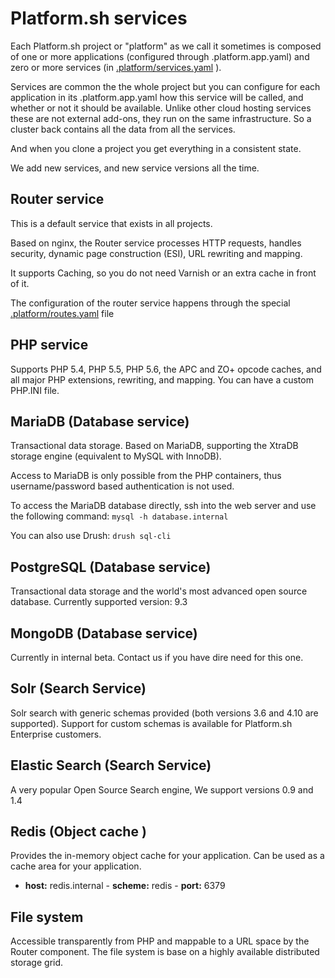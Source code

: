 # Platform.sh services 

Each Platform.sh project or "platform" as we call it sometimes is composed of 
one or more applications (configured through .platform.app.yaml) and zero or 
more services (in [.platform/services.yaml](../../user_guide/reference/services-yaml.html) ).

Services are common the the whole project but you can configure for each
application in its .platform.app.yaml how this service will be called, and
whether or not it should be available. Unlike other cloud hosting services
these are not external add-ons, they run on the same infrastructure. So a
cluster back contains all the data from all the services. 

And when you clone a project you get everything in a consistent state.

We add new services, and new service versions all the time.

## Router service

This is a default service that exists in all projects.

Based on nginx, the Router service processes HTTP requests, handles security,
dynamic page construction (ESI), URL rewriting and mapping. 

It supports Caching, so you do not need Varnish or an extra cache in front of it.

The configuration of the router service happens through the special [.platform/routes.yaml](../../user_guide/reference/routes-yaml.html) file

## PHP service

Supports PHP 5.4, PHP 5.5, PHP 5.6, the APC and ZO+ opcode caches, and all
major PHP extensions, rewriting, and mapping. You can have a custom PHP.INI
file.

## MariaDB (Database service)

Transactional data storage. Based on MariaDB, supporting the XtraDB storage
engine (equivalent to MySQL with InnoDB).

Access to MariaDB is only possible from the PHP containers, thus
username/password based authentication is not used.

To access the MariaDB database directly, ssh into the web server and use the
following command: `mysql -h database.internal`

You can also use Drush: `drush sql-cli`

## PostgreSQL (Database service)

Transactional data storage  and the world's most advanced open source database. 
Currently supported version: 9.3

## MongoDB (Database service)
Currently in internal beta. Contact us if you have dire need for this one.

## Solr (Search Service)

Solr search with generic schemas provided (both versions 3.6 and 4.10 are supported).
Support for custom schemas is available for Platform.sh Enterprise customers.

## Elastic Search (Search Service)

A very popular Open Source Search engine, We support versions 0.9 and 1.4

## Redis (Object cache )

Provides the in-memory object cache for your application. Can be used as a
cache area for your application.

- **host:** redis.internal - **scheme:** redis - **port:** 6379

## File system

Accessible transparently from PHP and mappable to a URL space by the Router
component. The file system is base on a highly available distributed storage
grid.
